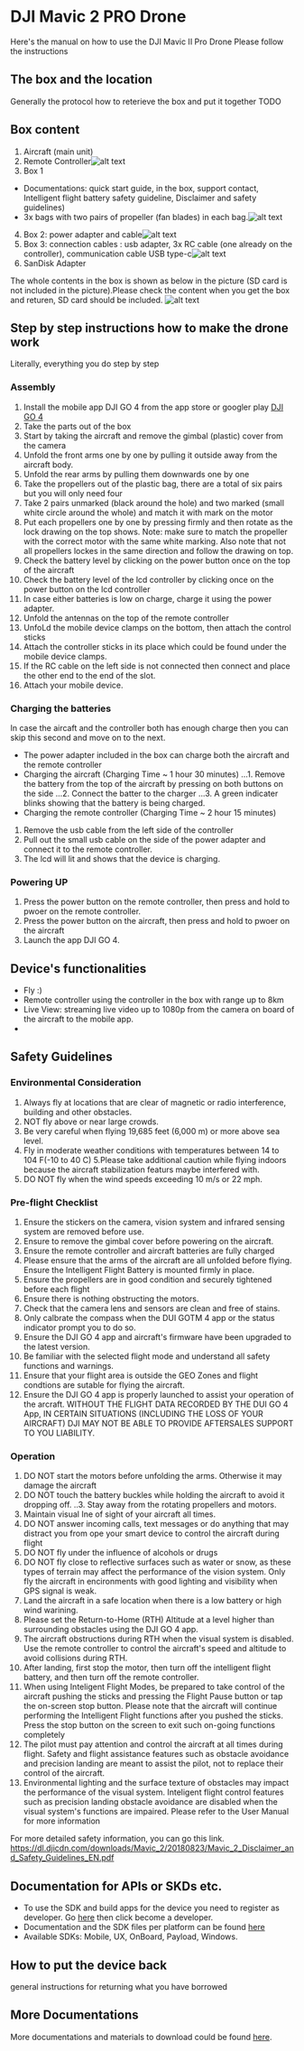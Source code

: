 # DJI Mavic 2 PRO Drone
Here's the manual on how to use the DJI Mavic II Pro Drone
Please follow the instructions

## The box and the location
Generally the protocol how to reterieve the box and put it together
TODO

## Box content
1. Aircraft (main unit)
2. Remote Controller![alt text](https://github.com/SERLatBTH/DJIMavic2Pro/blob/master/initial%20state.jpg)
3. Box 1
  * Documentations: quick start guide, in the box, support contact, Intelligent flight battery safety guideline, Disclaimer and safety guidelines)
  * 3x bags with two pairs of propeller (fan blades) in each bag.![alt text](https://github.com/SERLatBTH/DJIMavic2Pro/blob/master/instructions%20and%20propeller.jpg)
4. Box 2: power adapter and cable![alt text](https://github.com/SERLatBTH/DJIMavic2Pro/blob/master/cable%20power%20box.jpg)
5. Box 3: connection cables : usb adapter, 3x RC cable (one already on the controller), communication cable USB type-c![alt text](https://github.com/SERLatBTH/DJIMavic2Pro/blob/master/cable%20box.jpg)
6. SanDisk Adapter

The whole contents in the box is shown as below in the picture (SD card is not included in the picture).Please check the content when you get the box and returen, SD  card should be included. ![alt text](https://github.com/SERLatBTH/DJIMavic2Pro/blob/master/everything%20in%20the%20box.jpg)
## Step by step instructions how to make the drone work
Literally, everything you do step by step

### Assembly
1. Install the mobile app DJI GO 4 from the app store or googler play [DJI GO 4](https://dl.djicdn.com/downloads/RC/1212121.jpg)
2. Take the parts out of the box
3. Start by taking the aircraft and remove the gimbal (plastic) cover from the camera
4. Unfold the front arms one by one by pulling it outside away from the aircraft body.
5. Unfold the rear arms by pulling them downwards one by one
6. Take the propellers out of the plastic bag, there are a total of six pairs but you will only need four
7. Take 2 pairs unmarked (black around the hole) and two marked (small white circle around the whole) and match it with mark on the motor
8. Put each propellers one by one by pressing firmly and then rotate as the lock drawing on the top shows. Note: make sure to match the propeller with the correct motor with the same white marking. Also note that not all propellers lockes in the same direction and follow the drawing on top.
9. Check the battery level by clicking on the power button once on the top of the aircraft
10. Check the battery level of the lcd controller by clicking once on the power button on the lcd controller
11. In case either batteries is low on charge, charge it using the power adapter.
12. Unfold the antennas on the top of the remote controller 
13. UnfoLd the mobile device clamps on the bottom, then attach the control sticks
14. Attach the controller sticks in its place which could be found under the mobile device clamps.
15. If the RC cable on the left side is not connected then connect and place the other end to the end of the slot.
16. Attach your mobile device.

### Charging the batteries
In case the aircaft and the controller both has enough charge then you can skip this second and move on to the next.
+ The power adapter included in the box can charge both the aircraft and the remote controller
+ Charging the aircraft (Charging Time ~ 1 hour 30 minutes)
 ...1. Remove the battery from the top of the aircraft by pressing on both buttons on the side
 ...2. Connect the batter to the charger 
 ...3. A green indicater blinks showing that the battery is being charged.
+ Charging the remote controller (Charging Time ~ 2 hour 15 minutes)
 1. Remove the usb cable from the left side of the controller
 2. Pull out the small usb cable on the side of the power adapter and connect it to the remote controller.
 3. The lcd will lit and shows that the device is charging.

### Powering UP
1. Press the power button on the remote controller, then press and hold to pwoer on the remote controller.
2. Press the power button on the aircraft, then press and hold to pwoer on the aircraft
3. Launch the app DJI GO 4. 

## Device's functionalities

+ Fly :)
+ Remote controller using the controller in the box with range up to 8km
+ Live View: streaming live video up to 1080p from the camera on board of the aircraft to the mobile app.
+ 

## Safety Guidelines
### Environmental Consideration
1. Always fly at locations that are clear of magnetic or radio interference, building and other obstacles. 
2. NOT fly above or near large crowds. 
3. Be very careful when flying 19,685 feet (6,000 m) or more above sea level. 
4. Fly in moderate weather conditions with temperatures between 14 to 104 F(-10 to 40 C) 
5.Please take additional caution while flying indoors because the aircraft stabilization featurs maybe interfered with. 
6. DO NOT fly when the wind speeds exceeding 10 m/s or 22 mph. 
### Pre-flight Checklist 
1. Ensure the stickers on the camera, vision system and infrared sensing system are removed before use. 
2. Ensure to remove the gimbal cover before powering on the aircraft.
3. Ensure the remote controller and aircraft batteries are fully charged 
4. Please ensure that the arms of the aircraft are all unfolded before flying. Ensure the Intelligent Flight Battery is mounted firmly in place. 
5. Ensure the propellers are in good condition and securely tightened before each flight
6. Ensure there is nothing obstructing the motors. 
7. Check that the camera lens and sensors are clean and free of stains.
8. Only calbrate the compass when the DUI GOTM 4 app or the status indicator prompt you to do so. 
9. Ensure the DJI GO 4 app and aircraft's firmware have been upgraded to the latest version. 
10. Be familiar with the selected flight mode and understand all safety functions and warnings.
11. Ensure that your flight area is outside the GEO Zones and flight condtions are sutable for flying the aircraft.
12. Ensure the DJI GO 4 app is properly launched to assist your operation of the arcraft. WITHOUT THE FLIGHT DATA RECORDED BY THE DUI GO 4 App, IN CERTAIN SITUATIONS (INCLUDING THE LOSS OF YOUR AIRCRAFT) DJI MAY NOT BE ABLE TO PROVIDE AFTERSALES SUPPORT TO YOU LIABILITY.
### Operation 
1. DO NOT start the motors before unfolding the arms. Otherwise it may damage the aircraft 
2. DO NOT touch the battery buckles while holding the aircraft to avoid it dropping off. ..3. Stay away from the rotating propellers and motors.
4. Maintain visual Ine of sight of your aircraft all times. 
5. DO NOT answer incoming calls, text messages or do anything that may distract you from ope your smart device to control the aircraft during flight 
6. DO NOT fly under the influence of alcohols or drugs
7. DO NOT fly close to reflective surfaces such as water or snow, as these types of terrain may affect the performance of the vision system. Only fly the aircraft in encironments with good lighting and visibility when GPS signal is weak. 
8. Land the aircraft in a safe location when there is a low battery or high wind warining.
9. Please set the Return-to-Home (RTH) Altitude at a level higher than surrounding obstacles using the DJI GO 4 app.
10. The aircraft obstructions during RTH when the visual system is disabled. Use the remote controller to control the aircraft's speed and altitude to avoid collisions during RTH.
11. After landing, first stop the motor, then turn off the intelligent flight battery, and then turn off the remote controller.
12. When using Inteligent Flight Modes, be prepared to take control of the aircraft pushing the sticks and pressing the Flight Pause button or tap the on-screen stop button. Please note that the aircraft will continue performing the Intelligent Flight functions after you pushed the sticks. Press the stop button on the screen to exit such on-going functions completely 
13. The pilot must pay attention and control the aircraft at all times during flight. Safety and flight assistance features such as obstacle avoidance and precision landing are meant to assist the pilot, not to replace their control of the aircraft. 
14. Environmental lighting and the surface texture of obstacles may impact the performance of the visual system. Inteligent flight control features such as precision landing obstacle avoidance are disabled when the visual system's functions are impaired. Please refer to the User Manual for more information
   
   
For more detailed safety information, you can go this link.
https://dl.djicdn.com/downloads/Mavic_2/20180823/Mavic_2_Disclaimer_and_Safety_Guidelines_EN.pdf

## Documentation for APIs or SKDs etc.

+ To use the SDK and build apps for the device you need to register as developer. Go [here](https://developer.dji.com/) then click become a developer.
+ Documentation and the SDK files per platform can be found [here](https://developer.dji.com/)
+ Available SDKs: Mobile, UX, OnBoard, Payload, Windows.

##  How to put the device back
general instructions for returning what you have borrowed

## More Documentations
More documentations and materials to download could be found [here](https://www.dji.com/se/mavic-2/info#downloads).
